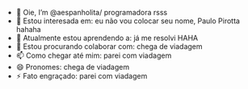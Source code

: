 - 👋 Oie, I’m @aespanholita/ programadora rsss
- 👀 Estou interesada em: eu não vou colocar seu nome, Paulo Pirotta hahaha
- 🌱 Atualmente estou aprendendo a: já me resolvi HAHA
- 💞️ Estou procurando colaborar com: chega de viadagem
- 📫 Como chegar até mim: parei com viadagem
- 😄 Pronomes: chega de viadagem
- ⚡ Fato engraçado: parei com viadagem

<!---
aespanholita/aespanholita is a ✨ special ✨ repository because its `README.md` (this file) appears on your GitHub profile.
You can click the Preview link to take a look at your changes.
--->
